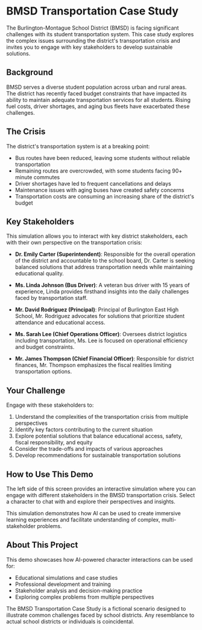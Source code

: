 # BMSD Transportation Case Study

The Burlington-Montague School District (BMSD) is facing significant challenges with its student transportation system. This case study explores the complex issues surrounding the district's transportation crisis and invites you to engage with key stakeholders to develop sustainable solutions.

## Background

BMSD serves a diverse student population across urban and rural areas. The district has recently faced budget constraints that have impacted its ability to maintain adequate transportation services for all students. Rising fuel costs, driver shortages, and aging bus fleets have exacerbated these challenges.

## The Crisis

The district's transportation system is at a breaking point:

- Bus routes have been reduced, leaving some students without reliable transportation
- Remaining routes are overcrowded, with some students facing 90+ minute commutes
- Driver shortages have led to frequent cancellations and delays
- Maintenance issues with aging buses have created safety concerns
- Transportation costs are consuming an increasing share of the district's budget

## Key Stakeholders

This simulation allows you to interact with key district stakeholders, each with their own perspective on the transportation crisis:

- **Dr. Emily Carter (Superintendent)**: Responsible for the overall operation of the district and accountable to the school board, Dr. Carter is seeking balanced solutions that address transportation needs while maintaining educational quality.

- **Ms. Linda Johnson (Bus Driver)**: A veteran bus driver with 15 years of experience, Linda provides firsthand insights into the daily challenges faced by transportation staff.

- **Mr. David Rodriguez (Principal)**: Principal of Burlington East High School, Mr. Rodriguez advocates for solutions that prioritize student attendance and educational access.

- **Ms. Sarah Lee (Chief Operations Officer)**: Oversees district logistics including transportation, Ms. Lee is focused on operational efficiency and budget constraints.

- **Mr. James Thompson (Chief Financial Officer)**: Responsible for district finances, Mr. Thompson emphasizes the fiscal realities limiting transportation options.

## Your Challenge

Engage with these stakeholders to:

1. Understand the complexities of the transportation crisis from multiple perspectives
2. Identify key factors contributing to the current situation
3. Explore potential solutions that balance educational access, safety, fiscal responsibility, and equity
4. Consider the trade-offs and impacts of various approaches
5. Develop recommendations for sustainable transportation solutions

## How to Use This Demo

The left side of this screen provides an interactive simulation where you can engage with different stakeholders in the BMSD transportation crisis. Select a character to chat with and explore their perspectives and insights.

This simulation demonstrates how AI can be used to create immersive learning experiences and facilitate understanding of complex, multi-stakeholder problems.

## About This Project

This demo showcases how AI-powered character interactions can be used for:

- Educational simulations and case studies
- Professional development and training
- Stakeholder analysis and decision-making practice
- Exploring complex problems from multiple perspectives

The BMSD Transportation Case Study is a fictional scenario designed to illustrate common challenges faced by school districts. Any resemblance to actual school districts or individuals is coincidental. 